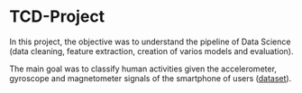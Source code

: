 # TCD-Project

In this project, the objective was to understand the pipeline of Data Science (data cleaning, feature extraction, creation of varios models and evaluation).

The main goal was to classify human activities given the accelerometer, gyroscope and magnetometer signals of the smartphone of users ([dataset](https://github.com/spl-icsforth/FORTH_TRACE_DATASET)).
